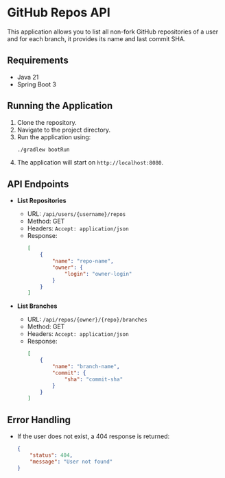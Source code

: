 # GitHub Repos API

This application allows you to list all non-fork GitHub repositories of a user and for each branch, it provides its name and last commit SHA.

## Requirements

- Java 21
- Spring Boot 3

## Running the Application

1. Clone the repository.
2. Navigate to the project directory.
3. Run the application using:
   ```sh
   ./gradlew bootRun
   ```
4. The application will start on `http://localhost:8080`.

## API Endpoints

- **List Repositories**
    - URL: `/api/users/{username}/repos`
    - Method: GET
    - Headers: `Accept: application/json`
    - Response:
      ```json
      [
          {
              "name": "repo-name",
              "owner": {
                  "login": "owner-login"
              }
          }
      ]
      ```

- **List Branches**
    - URL: `/api/repos/{owner}/{repo}/branches`
    - Method: GET
    - Headers: `Accept: application/json`
    - Response:
      ```json
      [
          {
              "name": "branch-name",
              "commit": {
                  "sha": "commit-sha"
              }
          }
      ]
      ```

## Error Handling

- If the user does not exist, a 404 response is returned:
  ```json
  {
      "status": 404,
      "message": "User not found"
  }
